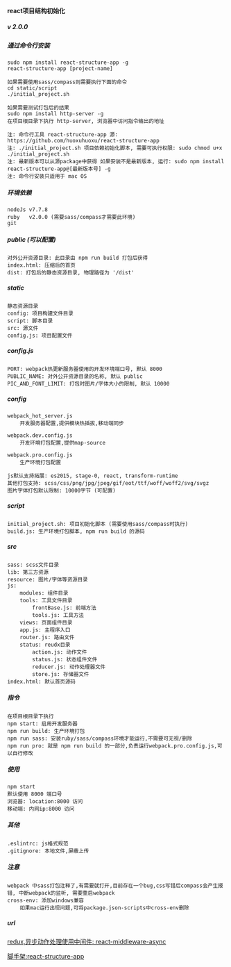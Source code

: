 #### react项目结构初始化
##### v 2.0.0

##### 通过命令行安装
	sudo npm install react-structure-app -g
	react-structure-app [project-name]

	如果需要使用sass/compass则需要执行下面的命令
	cd static/script
	./initial_project.sh

	如果需要测试打包后的结果
	sudo npm install http-server -g
	在项目根目录下执行 http-server, 浏览器中访问指令输出的地址

	注: 命令行工具 react-structure-app 源: https://github.com/huoxuhuoxu/react-structure-app
	注: ./initial_project.sh 项目依赖初始化脚本, 需要可执行权限: sudo chmod u+x ./initial_project.sh
	注: 最新版本可以从源package中获得 如果安装不是最新版本, 运行: sudo npm install react-structure-app@[最新版本号] -g
	注: 命令行安装只适用于 mac OS 


##### 环境依赖
	nodeJs v7.7.8
	ruby   v2.0.0 (需要sass/compass才需要此环境)
	git

##### public (可以配置)
	对外公开资源目录: 此目录由 npm run build 打包后获得
	index.html: 压缩后的首页
	dist: 打包后的静态资源目录, 物理路径为 '/dist'

##### static
	静态资源目录
	config: 项目构建文件目录
	script: 脚本目录
	src: 源文件
	config.js: 项目配置文件
	
##### config.js
	PORT: webpack热更新服务器使用的开发环境端口号, 默认 8000
	PUBLIC_NAME: 对外公开资源目录的名称, 默认 public
	PIC_AND_FONT_LIMIT: 打包时图片/字体大小的限制, 默认 10000

##### config
	webpack_hot_server.js
		开发服务器配置,提供模块热插拔,移动端同步
	
	webpack.dev.config.js
		开发环境打包配置,提供map-source
		
	webpack.pro.config.js
		生产环境打包配置
		
	js默认支持拓展: es2015, stage-0, react, transform-runtime
	其他打包支持: scss/css/png/jpg/jpeg/gif/eot/ttf/woff/woff2/svg/svgz
	图片字体打包默认限制: 10000字节 (可配置)
	
##### script
	initial_project.sh: 项目初始化脚本 (需要使用sass/compass时执行)
	build.js: 生产环境打包脚本, npm run build 的源码
	
##### src
	sass: scss文件目录
	lib: 第三方资源
	resource: 图片/字体等资源目录
	js:
		modules: 组件目录
		tools: 工具文件目录
			frontBase.js: 前端方法
			tools.js: 工具方法
		views: 页面组件目录
		app.js: 主程序入口
		router.js: 路由文件
		status: reudx目录
			action.js: 动作文件
			status.js: 状态组件文件
			reducer.js: 动作处理器文件
			store.js: 存储器文件
	index.html: 默认首页源码
				
	
		
##### 指令
	在项目根目录下执行
	npm start: 启用开发服务器
	npm run build: 生产环境打包 
	npm run sass: 安装ruby/sass/compass环境才能运行,不需要可无视/删除
	npm run pro: 就是 npm run build 的一部分,负责运行webpack.pro.config.js,可以自行修改


##### 使用
	npm start
	默认使用 8000 端口号
	浏览器: location:8000 访问
	移动端: 内网ip:8000 访问


##### 其他
	.eslintrc: js格式规范
	.gitignore: 本地文件,屏蔽上传


##### 注意
	webpack 中sass打包注释了,有需要就打开,目前存在一个bug,css写错后compass会产生报错, 中断webpack的监听, 需要重启webpack
	cross-env: 添加windows兼容
		如果mac运行出现问题,可将package.json-scripts中cross-env删除

##### url
[redux,异步动作处理使用中间件: react-middleware-async](https://github.com/huoxuhuoxu/redux-middleware-async)

[脚手架:react-structure-app](https://github.com/huoxuhuoxu/react-structure-app)




